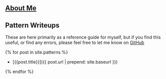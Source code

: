 ## [About Me](/about)

## Pattern Writeups

These are here primarily as a reference guide for myself, but if you find this useful, or find any errors, please feel free to let me know on [GitHub](https://github.com/{{site.repository}})

{% for post in site.patterns %}

- [{{post.title}}]({{ post.url | prepend: site.baseurl }})

{% endfor %}